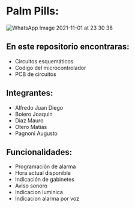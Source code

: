 # Palm Pills:

![WhatsApp Image 2021-11-01 at 23 30 38](https://user-images.githubusercontent.com/82232190/145638658-7aa1605b-b4f3-411f-a63c-e6618f0e8428.jpeg)

## En este repositorio encontraras:
- Circuitos esquemáticos
- Codigo del microcontrolador
- PCB de circuitos

## Integrantes:
- Alfredo Juan Diego 
- Boiero  Joaquin
- Diaz Mauro
- Otero Matias
- Pagnoni Augusto

## Funcionalidades:
- Programación de alarma
- Hora actual disponible
- Indicación de gabinetes
- Aviso sonoro
- Indicacion luminica
- Indicacion alarma por voz
